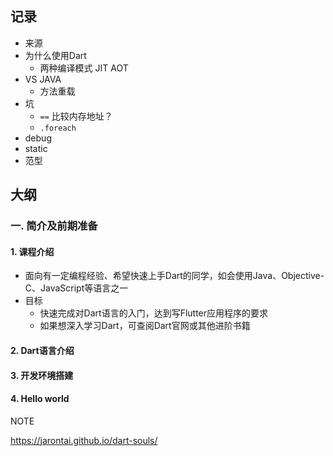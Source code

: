 ## 记录

- 来源
- 为什么使用Dart
  - 两种编译模式 JIT AOT
- VS JAVA
  - 方法重载
- 坑
  - `==` 比较内存地址？
  - `.foreach`
- debug
- static
- 范型

## 大纲

### 一. 简介及前期准备

#### 1. 课程介绍

- 面向有一定编程经验、希望快速上手Dart的同学，如会使用Java、Objective-C、JavaScript等语言之一
- 目标
  - 快速完成对Dart语言的入门，达到写Flutter应用程序的要求
  - 如果想深入学习Dart，可查阅Dart官网或其他进阶书籍

#### 2. Dart语言介绍

#### 3. 开发环境搭建

#### 4. Hello world





NOTE

https://jarontai.github.io/dart-souls/